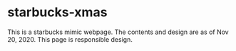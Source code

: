 # starbucks-xmas
This is a starbucks mimic webpage.
The contents and design are as of Nov 20, 2020.
This page is responsible design.
